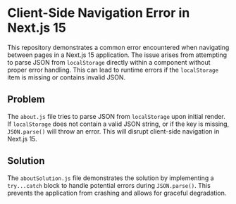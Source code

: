 # Client-Side Navigation Error in Next.js 15

This repository demonstrates a common error encountered when navigating between pages in a Next.js 15 application. The issue arises from attempting to parse JSON from `localStorage` directly within a component without proper error handling. This can lead to runtime errors if the `localStorage` item is missing or contains invalid JSON.

## Problem

The `about.js` file tries to parse JSON from `localStorage` upon initial render. If `localStorage` does not contain a valid JSON string, or if the key is missing, `JSON.parse()` will throw an error. This will disrupt client-side navigation in Next.js 15.

## Solution

The `aboutSolution.js` file demonstrates the solution by implementing a `try...catch` block to handle potential errors during `JSON.parse()`.  This prevents the application from crashing and allows for graceful degradation.